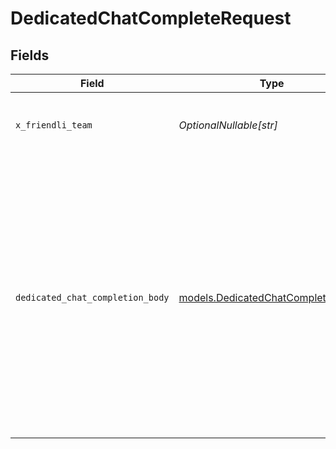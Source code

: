 # DedicatedChatCompleteRequest


## Fields

| Field                                                                                                                                                  | Type                                                                                                                                                   | Required                                                                                                                                               | Description                                                                                                                                            | Example                                                                                                                                                |
| ------------------------------------------------------------------------------------------------------------------------------------------------------ | ------------------------------------------------------------------------------------------------------------------------------------------------------ | ------------------------------------------------------------------------------------------------------------------------------------------------------ | ------------------------------------------------------------------------------------------------------------------------------------------------------ | ------------------------------------------------------------------------------------------------------------------------------------------------------ |
| `x_friendli_team`                                                                                                                                      | *OptionalNullable[str]*                                                                                                                                | :heavy_minus_sign:                                                                                                                                     | ID of team to run requests as (optional parameter).                                                                                                    |                                                                                                                                                        |
| `dedicated_chat_completion_body`                                                                                                                       | [models.DedicatedChatCompletionBody](../models/dedicatedchatcompletionbody.md)                                                                         | :heavy_check_mark:                                                                                                                                     | N/A                                                                                                                                                    | {<br/>"messages": [<br/>{<br/>"content": "You are a helpful assistant.",<br/>"role": "system"<br/>},<br/>{<br/>"content": "Hello!",<br/>"role": "user"<br/>}<br/>],<br/>"model": "(endpoint-id)"<br/>} |